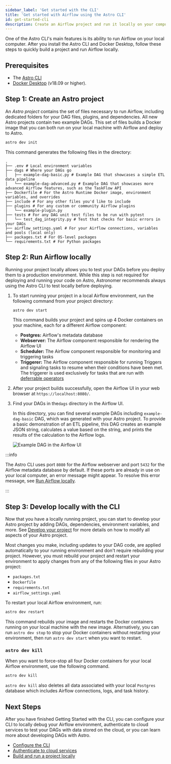 ```yaml
---
sidebar_label: 'Get started with the CLI'
title: 'Get started with Airflow using the Astro CLI'
id: get-started-cli
description: Create an Airflow project and run it locally on your computer in just a few minutes. 
---
```


One of the Astro CLI's main features is its ability to run Airflow on your local computer. After you install the Astro CLI and Docker Desktop, follow these steps to quickly build a project and run Airflow locally. 

## Prerequisites

- The [Astro CLI](install-cli.md)
- [Docker Desktop](https://docs.docker.com/get-docker/) (v18.09 or higher).

## Step 1: Create an Astro project

An _Astro project_ contains the set of files necessary to run Airflow, including dedicated folders for your DAG files, plugins, and dependencies. All new Astro projects contain two example DAGs. This set of files builds a Docker image that you can both run on your local machine with Airflow and deploy to Astro.

```sh
astro dev init
```

This command generates the following files in the directory:

```
.
├── .env # Local environment variables
├── dags # Where your DAGs go
│   ├── example-dag-basic.py # Example DAG that showcases a simple ETL data pipeline
│   └── example-dag-advanced.py # Example DAG that showcases more advanced Airflow features, such as the TaskFlow API
├── Dockerfile # For the Astro Runtime Docker image, environment variables, and overrides
├── include # For any other files you'd like to include
├── plugins # For any custom or community Airflow plugins
│   └── example-plugin.py
├── tests # For any DAG unit test files to be run with pytest
│   └── test_dag_integrity.py # Test that checks for basic errors in your DAGs
├── airflow_settings.yaml # For your Airflow connections, variables and pools (local only)
├── packages.txt # For OS-level packages
└── requirements.txt # For Python packages
```

## Step 2: Run Airflow locally

Running your project locally allows you to test your DAGs before you deploy them to a production environment. While this step is not required for deploying and running your code on Astro, Astronomer recommends always using the Astro CLI to test locally before deploying.

1. To start running your project in a local Airflow environment, run the following command from your project directory:

    ```sh
    astro dev start
    ```

    This command builds your project and spins up 4 Docker containers on your machine, each for a different Airflow component:

    - **Postgres:** Airflow's metadata database
    - **Webserver:** The Airflow component responsible for rendering the Airflow UI
    - **Scheduler:** The Airflow component responsible for monitoring and triggering tasks
    - **Triggerer:** The Airflow component responsible for running Triggers and signaling tasks to resume when their conditions have been met. The triggerer is used exclusively for tasks that are run with [deferrable operators](https://docs.astronomer.io/learn/deferrable-operators)

2. After your project builds successfully, open the Airflow UI in your web browser at `https://localhost:8080/`.

3. Find your DAGs in the`dags` directory in the Airflow UI. 

    In this directory, you can find several example DAGs including `example-dag-basic` DAG, which was generated with your Astro project. To provide a basic demonstration of an ETL pipeline, this DAG creates an example JSON string, calculates a value based on the string, and prints the results of the calculation to the Airflow logs.

    ![Example DAG in the Airflow UI](/img/docs/sample-dag.png)

:::info

The Astro CLI uses port `8080` for the Airflow webserver and port `5432` for the Airflow metadata database by default. If these ports are already in use on your local computer, an error message might appear. To resolve this error message, see [Run Airflow locally](cli/run-airflow-locally.md#ports-are-not-available-for-my-local-airflow-webserver).

:::

## Step 3: Develop locally with the CLI

Now that you have a locally running project, you can start to develop your Astro project by adding DAGs, dependencies, environment variables, and more. See [Develop your project](develop-project.md) for more details on how to modify all aspects of your Astro project. 

Most changes you make, including updates to your DAG code, are applied automatically to your running environment and don't require rebuilding your project. However, you must rebuild your project and restart your environment to apply changes from any of the following files in your Astro project:

- `packages.txt`
- `Dockerfile`
- `requirements.txt`
- `airflow_settings.yaml`

To restart your local Airflow environment, run:

```sh
astro dev restart
```

This command rebuilds your image and restarts the Docker containers running on your local machine with the new image. Alternatively, you can run `astro dev stop` to stop your Docker containers without restarting your environment, then run `astro dev start` when you want to restart.

### `astro dev kill`

When you want to force-stop all four Docker containers for your local Airflow environment, use the following command. 

```sh
astro dev kill
```

`astro dev kill` also deletes all data associated with your local `Postgres` database which includes Airflow connections, logs, and task history.

## Next Steps

After you have finished Getting Started with the CLI, you can configure your CLI to locally debug your Airflow environment, authenticate to cloud services to test your DAGs with data stored on the cloud, or you can learn more about developing DAGs with Astro.

- [Configure the CLI](configure-cli.md)
- [Authenticate to cloud services](authenticate-to-clouds.md)
- [Build and run a project locally](cli/develop-project.md#build-and-run-a-project-locally)
